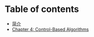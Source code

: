 # Table of contents

* [简介](README.md)
* [Chapter 4: Control-Based Algorithms](chapter-4-control-based-algorithms.md)
